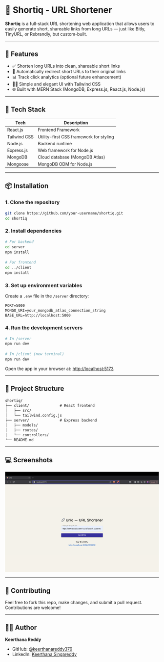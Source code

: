 # 🔗 Shortiq - URL Shortener

**Shortiq** is a full-stack URL shortening web application that allows users to easily generate short, shareable links from long URLs — just like Bitly, TinyURL, or Rebrandly, but custom-built.

---

## 🚀 Features

- ✅ Shorten long URLs into clean, shareable short links
- 🔄 Automatically redirect short URLs to their original links
- 📊 Track click analytics (optional future enhancement)
- 🧑‍💻 Simple and elegant UI with Tailwind CSS
- 🌐 Built with MERN Stack (MongoDB, Express.js, React.js, Node.js)

---

## 🧰 Tech Stack

| Tech        | Description                             |
|-------------|-----------------------------------------|
| React.js    | Frontend Framework                      |
| Tailwind CSS| Utility-first CSS framework for styling |
| Node.js     | Backend runtime                         |
| Express.js  | Web framework for Node.js               |
| MongoDB     | Cloud database (MongoDB Atlas)          |
| Mongoose    | MongoDB ODM for Node.js                 |

---

## 📦 Installation

### 1. Clone the repository

```bash
git clone https://github.com/your-username/shortiq.git
cd shortiq
```

### 2. Install dependencies

```bash
# For backend
cd server
npm install

# For frontend
cd ../client
npm install
```

### 3. Set up environment variables

Create a `.env` file in the `/server` directory:

```env
PORT=5000
MONGO_URI=your_mongodb_atlas_connection_string
BASE_URL=http://localhost:5000
```

### 4. Run the development servers

```bash
# In /server
npm run dev

# In /client (new terminal)
npm run dev
```

Open the app in your browser at: [http://localhost:5173](http://localhost:5173)

---

## 📁 Project Structure

```
shortiq/
├── client/              # React frontend
│   ├── src/
│   └── tailwind.config.js
├── server/              # Express backend
│   ├── models/
│   ├── routes/
│   └── controllers/
└── README.md
```

---

## 💻 Screenshots

![homePage](/images/home.png)

---

## 🤝 Contributing

Feel free to fork this repo, make changes, and submit a pull request. Contributions are welcome!

---

## 🧑‍💻 Author

**Keerthana Reddy**

- GitHub: [@keerthanareddy379](https://github.com/keerthanareddy379)
- LinkedIn: [Keerthana Singareddy](https://linkedin.com/in/keerthanareddy379)
